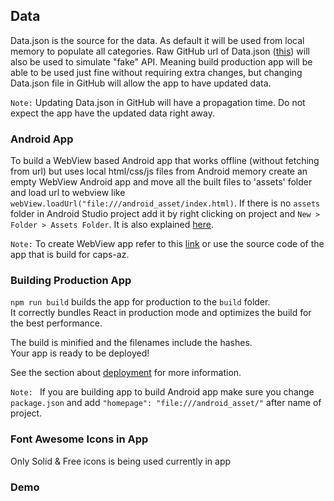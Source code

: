 ## Data

Data.json is the source for the data. As default it will be used from local memory to populate all categories. Raw GitHub url of Data.json ([this](https://raw.githubusercontent.com/elnoor/hashtag-aze/master/src/Data.json)) will also be used to simulate "fake" API. Meaning build production app will be able to be used just fine without requiring extra changes, but changing Data.json file in GitHub will allow the app to have updated data.

`Note:` Updating Data.json in GitHub will have a propagation time. Do not expect the app have the updated data right away.

### Android App

To build a WebView based Android app that works offline (without fetching from url) but uses local html/css/js files from Android memory  create an empty WebView Android app and move all the built files to 'assets' folder and load url to webview like `webView.loadUrl("file:///android_asset/index.html)`.
If there is no `assets` folder in Android Studio project add it by right clicking on project and `New > Folder > Assets Folder`. It is also explained [here](https://abhiandroid.com/androidstudio/create-assets-folder-android-studio-html-files.html).

`Note:` To create WebView app refer to this [link](https://medium.com/@bydlocoder228/react-app-in-android-webview-678ae6e30b92) or use the source code of the app that is build for caps-az.

### Building Production App

`npm run build` builds the app for production to the `build` folder.<br />
It correctly bundles React in production mode and optimizes the build for the best performance.

The build is minified and the filenames include the hashes.<br />
Your app is ready to be deployed!

See the section about [deployment](https://facebook.github.io/create-react-app/docs/deployment) for more information.

`Note: ` If you are building app to build Android app make sure you change `package.json` and add 
  `"homepage": "file:///android_asset/"` after name of project.
  
### Font Awesome Icons in App

Only Solid & Free icons is being used currently in app

### Demo
